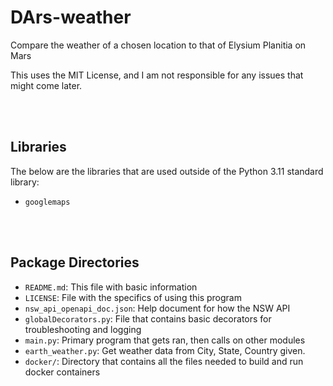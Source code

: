 # DArs-weather
Compare the weather of a chosen location to that of Elysium Planitia on Mars

This uses the MIT License, and I am not responsible for any issues that might come
later.

<br>

<br>

## Libraries
The below are the libraries that are used outside of the Python 3.11 standard
library:

* `googlemaps`

<br>

<br>

## Package Directories

* `README.md`: This file with basic information
* `LICENSE`: File with the specifics of using this program
* `nsw_api_openapi_doc.json`: Help document for how the NSW API
* `globalDecorators.py`: File that contains basic decorators for troubleshooting and logging
* `main.py`: Primary program that gets ran, then calls on other modules
* `earth_weather.py`: Get weather data from City, State, Country given.
* `docker/`: Directory that contains all the files needed to build and run docker containers
